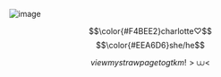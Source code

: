 ![image](https://github.com/user-attachments/assets/cb564033-411c-42ca-b163-e4b164c6c49c)


$$\color{#F4BEE2}charlotte♡$$
$$\color{#EEA6D6}she/he$$

$$view my strawpage to gtkm!>⩊<$$

